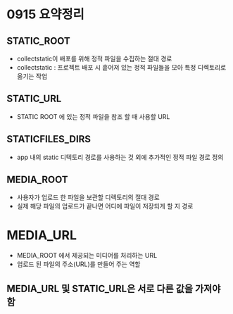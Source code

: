 # 0915 요약정리

## STATIC_ROOT

- collectstatic이 배포를 위해 정적 파일을 수집하는 절대 경로
- collectstatic : 프로젝트 배포 시 흩어져 있는 정적 파일들을 모아 특정 디렉토리로 옮기는 작업



## STATIC_URL

- STATIC ROOT 에 있는 정적 파일을 참조 할 때 사용할 URL



## STATICFILES_DIRS

- app 내의 static 디텍토리 경로를 사용하는 것 외에 추가적인 정적 파일 경로 정의



## MEDIA_ROOT

- 사용자가 업로드 한 파일을 보관할 디렉토리의 절대 경로
- 실제 해당 파일의 업로드가 끝나면 어디에 파일이 저장되게 할 지 경로



# MEDIA_URL

- MEDIA_ROOT 에서 제공되는 미디어를 처리하는 URL
- 업로드 된 파일의 주소(URL)를 만들어 주는 역할



## MEDIA_URL 및 STATIC_URL은 서로 다른 값을 가져야 함





